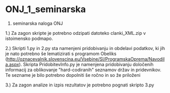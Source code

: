 # ONJ_1_seminarska
1. seminarska naloga ONJ

1.) Za zagon skripte je potrebno odzipati datoteko clanki_XML.zip v istoimensko podmapo.

2.) Skripti 1.py in 2.py sta namenjeni pridobivanju in obdelavi podatkov, ki jih je nato potrebno še lematizirati s programom Obeliks (http://oznacevalnik.slovenscina.eu/Vsebine/Sl/ProgramskaOprema/Navodila.aspx). Skripta PridobitevInfo.py je namenjena pridobivanju določenih informacij za oblikovanje "hard-codiranih" seznamov držav in pridevnikov. Te sezname je bilo potrebno dopolniti še ročno in so že priloženi 

3.) Za zagon analize in izpis rezultatov je potrebno pognati skripto 3.py
